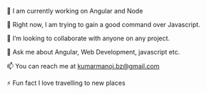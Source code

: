 🔭 I am currently working on Angular and Node

🚀 Right now, I am trying to gain a good command over Javascript.

👯 I’m looking to collaborate with anyone on any project.

💬 Ask me about Angular, Web Development, javascript etc.

📫 You can reach me at kumarmanoj.bz@gmail.com

⚡ Fun fact I love travelling to new places
